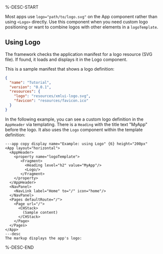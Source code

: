 %-DESC-START

Most apps use `logo="path/to/logo.svg"` on the App component rather than using `<Logo>` directly. Use this component when you need custom logo positioning or want to combine logos with other elements in a `logoTemplate`.

## Using Logo

The framework checks the application manifest for a logo resource (SVG file).
If found, it loads and displays it in the Logo component.

This is a sample manifest that shows a logo definition:

```json copy {5}
{
  "name": "Tutorial",
  "version": "0.0.1",
  "resources": {
    "logo": "resources/xmlui-logo.svg",
    "favicon": "resources/favicon.ico"
  }
}
```

In the following example, you can see a custom logo definition in the `AppHeader` via templating.
There is a `Heading` with the title text "MyApp" before the logo.
It also uses the `Logo` component within the template definition:

```xmlui-pg
---app copy display name="Example: using Logo" {6} height="200px"
<App layout="horizontal">
  <AppHeader>
    <property name="logoTemplate">
       <Fragment>
         <Heading level="h2" value="MyApp"/>
         <Logo/>
       </Fragment>
    </property>
  </AppHeader>
  <NavPanel>
    <NavLink label="Home" to="/" icon="home"/>
  </NavPanel>
  <Pages defaultRoute="/">
    <Page url="/">
      <CHStack>
        (Sample content)
      </CHStack>
    </Page>
  </Pages>
</App>
---desc
The markup displays the app's logo:
```

%-DESC-END
